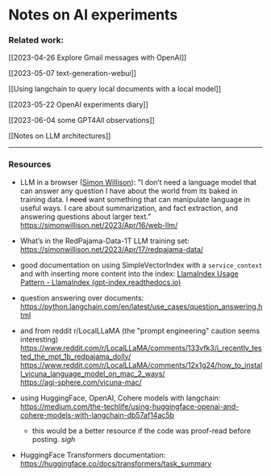 # Notes on AI experiments


### Related work:

[[2023-04-26 Explore Gmail messages with OpenAI]]  

[[2023-05-07 text-generation-webui]]  

[[Using langchain to query local documents with a local model]]  

[[2023-05-22 OpenAI experiments diary]]  

[[2023-06-04 some GPT4All observations]]  

[[Notes on LLM architectures]]  

 
-----
### Resources

 - LLM in a browser ([Simon Willison](https://simonwillison.net/)): "I don’t need a language model that can answer any question I have about the world from its baked in training data. I ~~need~~ want something that can manipulate language in useful ways. I care about summarization, and fact extraction, and answering questions about larger text."
	<https://simonwillison.net/2023/Apr/16/web-llm/>  

 - What’s in the RedPajama-Data-1T LLM training set:
	 <https://simonwillison.net/2023/Apr/17/redpajama-data/>  


 - good documentation on using SimpleVectorIndex with a `service_context` and with inserting more content into the index:
	   [LlamaIndex Usage Pattern - LlamaIndex (gpt-index.readthedocs.io)](https://gpt-index.readthedocs.io/en/latest/guides/primer/usage_pattern.html)
	

- question answering over documents:
	<https://python.langchain.com/en/latest/use_cases/question_answering.html>

- and from reddit r/LocalLLaMA (the "prompt engineering" caution seems interesting)
   <https://www.reddit.com/r/LocalLLaMA/comments/133vfk3/i_recently_tested_the_mpt_1b_redpajama_dolly/>  
   <https://www.reddit.com/r/LocalLLaMA/comments/12x1g24/how_to_install_vicuna_language_model_on_mac_2_ways/>  
   <https://agi-sphere.com/vicuna-mac/>  

- using HuggingFace, OpenAI, Cohere models with langchain:
	<https://medium.com/the-techlife/using-huggingface-openai-and-cohere-models-with-langchain-db57af14ac5b>  
    - this would be a better resource if the code was proof-read before posting. *sigh*  

- HuggingFace Transformers documentation:  
  <https://huggingface.co/docs/transformers/task_summary>  

   
   